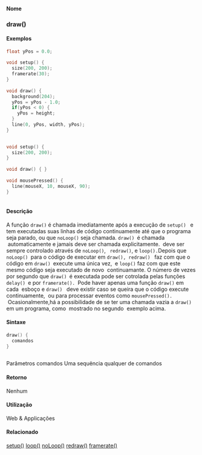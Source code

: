 
#### Nome
### draw()

#### Exemplos

```pde
float yPos = 0.0; 
 
void setup() { 
  size(200, 200); 
  framerate(30); 
} 
 
void draw() { 
  background(204); 
  yPos = yPos - 1.0; 
  if(yPos < 0) { 
    yPos = height; 
  } 
  line(0, yPos, width, yPos); 
} 
 

```



```pde
void setup() { 
  size(200, 200); 
} 
 
void draw() { } 
 
void mousePressed() { 
  line(mouseX, 10, mouseX, 90); 
} 
 

```



#### Descrição
A função `draw()` é chamada imediatamente após a execução de `setup() ` e tem executadas suas linhas de código continuamente até que o programa seja parado, ou que `noLoop()` seja chamada. `draw() `é
chamada  automaticamente e jamais deve ser chamada explicitamente.
 deve ser sempre controlado através de `noLoop()`, ` redraw()`, e ` loop(). `Depois que `noLoop() `para o código de executar em `draw(), redraw() ` faz com que o código em `draw() `execute uma única vez,  e `loop()` faz com que este mesmo código seja executado de novo  continuamante. O número de vezes por segundo que `draw() `é executada pode ser cotrolada pelas funções `delay() `e por `framerate(). `Pode haver apenas uma função `draw()` em cada  esboço e `draw() ` deve existir caso se queira que o código execute continuamente,  ou para processar eventos como `mousePressed(). ` Ocasionalmente,há a possibilidade de se ter uma chamada vazia a `draw() `em um programa, como  mostrado no segundo  exemplo acima.

#### Sintaxe
```pde
draw() {
  comandos
}
            
```
Parâmetros
comandos
Uma sequëncia qualquer de comandos



#### Retorno

	
Nenhum

#### Utilização

	
Web & Applicações

#### Relacionado
[setup()](setup_
)
[loop()](loop_
)
[noLoop()](noLoop_
)
[redraw()](redraw_
)
[framerate()](framerate_
)

